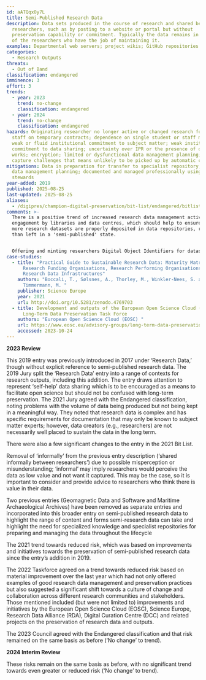 ```yaml
---
id: aATQqxOy7L
title: Semi-Published Research Data
description: Data sets produced in the course of research and shared between
  researchers, such as by posting to a website or portal but without
  preservation capability or commitment. Typically the data remains in the hands
  of the researchers who have the job of maintaining it.
examples: Departmental web servers; project wikis; GitHub repositories
categories:
  - Research Outputs
threats:
  - Out of Band
classification: endangered
imminence: 3
effort: 3
trends:
  - year: 2023
    trend: no-change
    classification: endangered
  - year: 2024
    trend: no-change
    classification: endangered
hazards: Originating researcher no longer active or changed research focus;
  staff on temporary contracts; dependence on single student or staff member;
  weak or fluid institutional commitment to subject matter; weak institutional
  commitment to data sharing; uncertainty over IPR or the presence of orphaned
  works; encryption; limited or dysfunctional data management planning; web
  capture challenges that means unlikely to be picked up by automatic crawlers
mitigations: Data in preparation for transfer to specialist repository; robust
  data management planning; documented and managed professionally using data
  stewards
year-added: 2019
published: 2025-08-25
last-updated: 2025-08-25
aliases:
  - /digipres/champion-digital-preservation/bit-list/endangered/bitlist-semi-published-research-data
comments: >-
  There is a positive trend of increased research data management activity and
  engagement by libraries and data centres, which should help to ensure that
  more research datasets are properly deposited in data repositories, rather
  than left in a 'semi-published' state.


  Offering and minting researchers Digital Object Identifiers for datasets deposited at specialist repositories will encourage data citation and increase research impact of individual researchers, which traditionally relied more on publishing papers than datasets.
case-studies:
  - title: "Practical Guide to Sustainable Research Data: Maturity Matrices for
      Research Funding Organisations, Research Performing Organisations, and
      Research Data Infrastructures"
    authors: "Boccali, T., Sølsnes, A., Thorley, M., Winkler-Nees, S. and
      Timmermann, M. "
    publisher: Science Europe
    year: 2021
    url: http://doi.org/10.5281/zenodo.4769703
  - title: Development and outputs of the European Open Science Cloud (EOSC)
      Long-Term Data Preservation Task Force
    authors: "European Open Science Cloud (EOSC) "
    url: https://www.eosc.eu/advisory-groups/long-term-data-preservation
    accessed: 2023-10-24
---
```

**2023 Review**

This 2019 entry was previously introduced in 2017 under ‘Research Data,’ though without explicit reference to semi-published research data. The 2019 Jury split the ‘Research Data’ entry into a range of contexts for research outputs, including this addition. The entry draws attention to represent ‘self-help’ data sharing which is to be encouraged as a means to facilitate open science but should not be confused with long-term preservation. The 2021 Jury agreed with the Endangered classification, noting problems with the volume of data being produced but not being kept in a meaningful way. They noted that research data is complex and has specific requirements for documentation that may only be known to subject matter experts; however, data creators (e.g., researchers) are not necessarily well placed to sustain the data in the long term.

There were also a few significant changes to the entry in the 2021 Bit List.

Removal of ‘informally’ from the previous entry description (‘shared informally between researchers’) due to possible misperception or misunderstanding; ‘informal’ may imply researchers would perceive the data as low value and not want it captured. This may be the case, so it is important to consider and provide advice to researchers who think there is value in their data.

Two previous entries (Geomagnetic Data and Software and Maritime Archaeological Archives) have been removed as separate entries and incorporated into this broader entry on semi-published research data to highlight the range of content and forms semi-research data can take and highlight the need for specialized knowledge and specialist repositories for preparing and managing the data throughout the lifecycle

The 2021 trend towards reduced risk, which was based on improvements and initiatives towards the preservation of semi-published research data since the entry’s addition in 2019.

The 2022 Taskforce agreed on a trend towards reduced risk based on material improvement over the last year which had not only offered examples of good research data management and preservation practices but also suggested a significant shift towards a culture of change and collaboration across different research communities and stakeholders. Those mentioned included (but were not limited to) improvements and initiatives by the European Open Science Cloud (EOSC), Science Europe, Research Data Alliance (RDA), Digital Curation Centre (DCC) and related projects on the preservation of research data and outputs.

The 2023 Council agreed with the Endangered classification and that risk remained on the same basis as before (‘No change’ to trend).

**2024 Interim Review**

These risks remain on the same basis as before, with no significant trend towards even greater or reduced risk (‘No change’ to trend).

